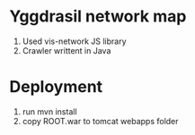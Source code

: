 # Yggdrasil network map

1. Used vis-network JS library
2. Crawler writtent in Java

# Deployment

1. run mvn install
2. copy ROOT.war to tomcat webapps folder
